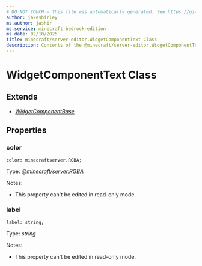 ```yaml
---
# DO NOT TOUCH — This file was automatically generated. See https://github.com/mojang/minecraftapidocsgenerator to modify descriptions, examples, etc.
author: jakeshirley
ms.author: jashir
ms.service: minecraft-bedrock-edition
ms.date: 02/10/2025
title: minecraft/server-editor.WidgetComponentText Class
description: Contents of the @minecraft/server-editor.WidgetComponentText class.
---
```

# WidgetComponentText Class

## Extends
- [*WidgetComponentBase*](WidgetComponentBase.md)

## Properties

### **color**
`color: minecraftserver.RGBA;`

Type: [*@minecraft/server.RGBA*](../../../scriptapi/minecraft/server/RGBA.md)

Notes:
  - This property can't be edited in read-only mode.

### **label**
`label: string;`

Type: *string*

Notes:
  - This property can't be edited in read-only mode.

